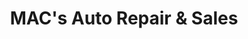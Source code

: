 ---
title: "MAC's Auto Repair & Sales"
url: /blue-springs/macs-auto-repair-and-sales/
shop: car repair
---